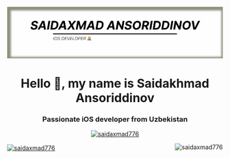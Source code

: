 ![logo](https://github.com/saidaxmad776/saidaxmad776/blob/main/LogoGithub.png)




<h1 align="center">Hello 👋, my name is Saidakhmad Ansoriddinov</h1>
<h3 align="center">Passionate iOS developer from Uzbekistan</h3>


<p align="center"> <a href="https: //github.com/ryo-ma/github-profile-trophy"><img src="https://github-profile-trophy.vercel.app/?username=saidaxmad776" alt="saidaxmad776" /></ a> </p>







<p><img align="right" src="https://github-readme-stats.vercel.app/api?username=saidaxmad776&show_icons=true&locale=en" alt="saidaxmad776" /> </p>

<p><img align="center" src="https://github-readme-streak-stats.herokuapp.com/?user=saidaxmad776&" alt="saidaxmad776"  /></p>


